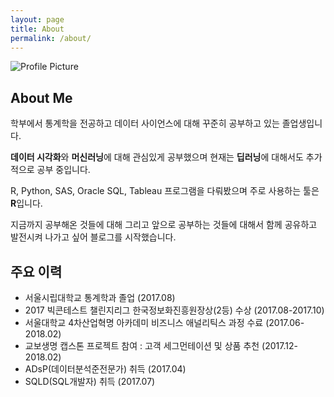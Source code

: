 ```yaml
---
layout: page
title: About
permalink: /about/
---
```


<img src="{{ site.baseurl }}/assets/profile-placeholder.gif" title="Profile Picture" class="profile">

## About Me

학부에서 통계학을 전공하고 데이터 사이언스에 대해 꾸준히 공부하고 있는 졸업생입니다.

**데이터 시각화**와 **머신러닝**에 대해 관심있게 공부했으며 현재는 **딥러닝**에 대해서도 추가적으로 공부 중입니다.

R, Python, SAS, Oracle SQL, Tableau 프로그램을 다뤄봤으며 주로 사용하는 툴은 **R**입니다.

지금까지 공부해온 것들에 대해 그리고 앞으로 공부하는 것들에 대해서 함께 공유하고 발전시켜 나가고 싶어 블로그를 시작했습니다.

## 주요 이력

- 서울시립대학교 통계학과 졸업 (2017.08)
- 2017 빅콘테스트 챌린지리그 한국정보화진흥원장상(2등) 수상 (2017.08-2017.10)
- 서울대학교 4차산업혁명 아카데미 비즈니스 애널리틱스 과정 수료 (2017.06-2018.02)
- 교보생명 캡스톤 프로젝트 참여 : 고객 세그먼테이션 및 상품 추천 (2017.12-2018.02)
- ADsP(데이터분석준전문가) 취득 (2017.04)
- SQLD(SQL개발자) 취득 (2017.07)
